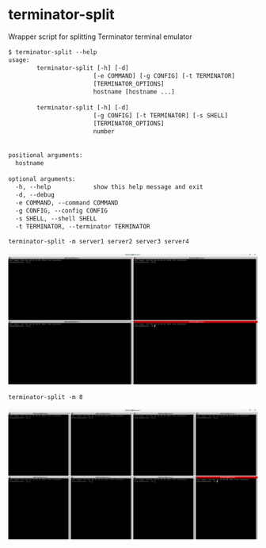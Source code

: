 # terminator-split
Wrapper script for splitting Terminator terminal emulator

```shell
$ terminator-split --help
usage:
        terminator-split [-h] [-d]
                        [-e COMMAND] [-g CONFIG] [-t TERMINATOR]
                        [TERMINATOR_OPTIONS]
                        hostname [hostname ...]

        terminator-split [-h] [-d]
                        [-g CONFIG] [-t TERMINATOR] [-s SHELL]
                        [TERMINATOR_OPTIONS]
                        number


positional arguments:
  hostname

optional arguments:
  -h, --help            show this help message and exit
  -d, --debug
  -e COMMAND, --command COMMAND
  -g CONFIG, --config CONFIG
  -s SHELL, --shell SHELL
  -t TERMINATOR, --terminator TERMINATOR
```

```shell
terminator-split -m server1 server2 server3 server4
```

![](https://github.com/AlekseyChudov/terminator-split/blob/master/images/terminator-split-4.png?raw=true)

```shell
terminator-split -m 8
```

![](https://github.com/AlekseyChudov/terminator-split/blob/master/images/terminator-split-8.png?raw=true)
